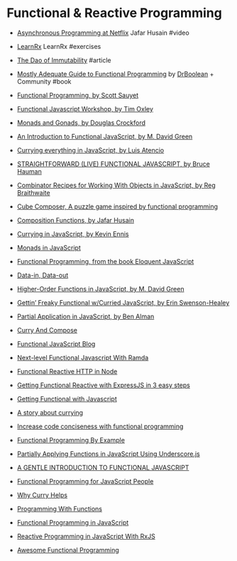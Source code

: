 # Functional & Reactive Programming

* [Asynchronous Programming at Netflix](https://www.youtube.com/watch?v=gawmdhCNy-A) Jafar Husain #video
* [LearnRx](http://reactivex.io/learnrx/) LearnRx #exercises
* [The Dao of Immutability](https://medium.com/javascript-scene/the-dao-of-immutability-9f91a70c88cd) #article
* [Mostly Adequate Guide to Functional Programming](https://github.com/MostlyAdequate/mostly-adequate-guide) by [DrBoolean](https://github.com/DrBoolean) + Community #book
* [Functional Programming, by Scott Sauyet](http://scott.sauyet.com/Javascript/Talk/2014/01/FuncProgTalk/)
* [Functional Javascript Workshop, by Tim Oxley](https://github.com/timoxley/functional-javascript-workshop)
* [Monads and Gonads, by Douglas Crockford](https://www.youtube.com/watch?v=b0EF0VTs9Dc)
* [An Introduction to Functional JavaScript, by M. David Green](https://www.sitepoint.com/introduction-functional-javascript/)
* [Currying everything in JavaScript, by Luis Atencio](http://www.luisatencio.net/2015/06/currying-everything-in-javascript.html)
* [STRAIGHTFORWARD (LIVE) FUNCTIONAL JAVASCRIPT, by Bruce Hauman](http://rigsomelight.com/2015/06/09/straightforward-live-functional-javascript-building-the-yome-widget.html)
* [Combinator Recipes for Working With Objects in JavaScript, by Reg Braithwaite](https://github.com/raganwald-deprecated/homoiconic/blob/master/2012/12/combinators_1.md)
* [Cube Composer, A puzzle game inspired by functional programming](http://david-peter.de/cube-composer/)
* [Composition Functions, by Jafar Husain](https://github.com/jhusain/compositional-functions)
* [Currying in JavaScript, by Kevin Ennis ](https://medium.com/@kevincennis/currying-in-javascript-c66080543528)
* [Monads in JavaScript](https://curiosity-driven.org/monads-in-javascript)
* [Functional Programming, from the book Eloquent JavaScript](http://eloquentjavascript.net/1st_edition/chapter6.html)
* [Data-in, Data-out](http://blog.jessitron.com/2015/08/data-in-data-out.html)
* [Higher-Order Functions in JavaScript, by M. David Green](https://www.sitepoint.com/higher-order-functions-javascript/)
* [Gettin’ Freaky Functional w/Curried JavaScript, by Erin Swenson-Healey](http://blog.carbonfive.com/2015/01/14/gettin-freaky-functional-wcurried-javascript/)
* [Partial Application in JavaScript, by Ben Alman](http://benalman.com/news/2012/09/partial-application-in-javascript/)
* [Curry And Compose](https://jsleao.wordpress.com/2015/02/22/curry-and-compose-why-you-should-be-using-something-like-ramda-in-your-code/)
* [Functional JavaScript Blog](http://functionaljavascript.blogspot.de/)
* [Next-level Functional Javascript With Ramda](http://slides.com/warrenseymour/functional-js-ramda#/)
* [Functional Reactive HTTP in Node](https://medium.com/@ayasin/functional-reactive-http-in-node-part-1-a475d53908d9)
* [Getting Functional Reactive with ExpressJS in 3 easy steps](https://medium.com/@ayasin/getting-functional-reactive-with-expressjs-in-3-easy-steps-986d61144e3c)
* [Getting Functional with Javascript](http://www.mybridge.co/view/4221)
* [A story about currying](http://krasimirtsonev.com/blog/article/a-story-about-currying-bind)
* [Increase code conciseness with functional programming](http://jsforallof.us/2015/08/10/increase-code-conciseness-with-functional-programming/)
* [Functional Programming By Example](http://tobyho.com/2015/11/09/functional-programming-by-example/)
* [Partially Applying Functions in JavaScript Using Underscore.js](https://blog.mariusschulz.com/2014/05/06/partially-applying-functions-using-underscorejs)
* [A GENTLE INTRODUCTION TO FUNCTIONAL JAVASCRIPT](http://jrsinclair.com/articles/2016/gentle-introduction-to-functional-javascript-intro/)
* [Functional Programming for JavaScript People](https://medium.com/@chetcorcos/functional-programming-for-javascript-people-1915d8775504)
* [Why Curry Helps](https://hughfdjackson.com/javascript/why-curry-helps/)
* [Programming With Functions](http://slidedeck.io/wilhelmson/programming-with-functions)
* [Functional Programming in JavaScript](https://dzone.com/refcardz/functional-programming-with-javascript)
* [Reactive Programming in JavaScript With RxJS](https://dzone.com/refcardz/rxjs-streams)

* [Awesome Functional Programming](https://github.com/xgrommx/awesome-functional-programming)
